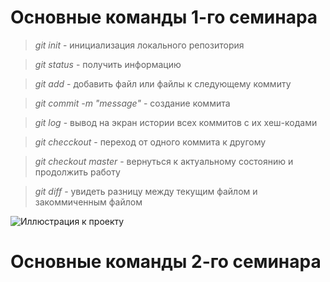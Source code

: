 # Основные команды 1-го семинара

> *git init* - инициализация локального репозитория 

> *git status* - получить информацию

> *git add* - добавить файл или файлы к следующему коммиту

> *git commit -m "message"* - создание коммита

> *git log* - вывод на экран истории всех коммитов с их хеш-кодами

> *git checckout* - переход от одного коммита к другому

> *git checkout master* - вернуться к актуальному состоянию и продолжить работу

> *git diff* - увидеть разницу между текущим файлом и закоммиченным файлом


![Иллюстрация к проекту](https://fuzeservers.ru/wp-content/uploads/7/4/1/741f077b3e37e172d7b986e2d2a47528.jpeg)

# Основные команды 2-го семинара